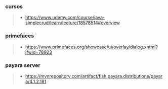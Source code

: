 ### cursos
>- https://www.udemy.com/course/java-simplecrud/learn/lecture/18578514#overview


### primefaces
>- https://www.primefaces.org/showcase/ui/overlay/dialog.xhtml?jfwid=78923

### payara server
>- https://mvnrepository.com/artifact/fish.payara.distributions/payara/4.1.2.181